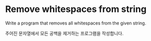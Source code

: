 # Remove whitespaces from string

Write a program that removes all whitespaces from the given string.

주어진 문자열에서 모든 공백을 제거하는 프로그램을 작성합니다.
